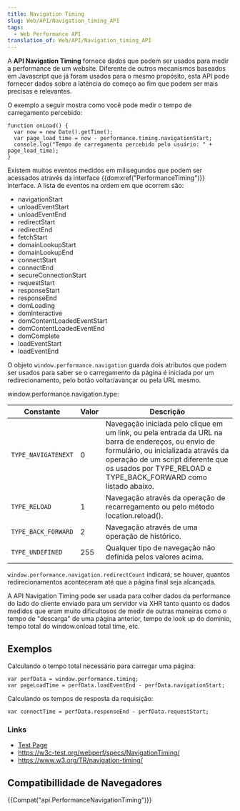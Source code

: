 ```yaml
---
title: Navigation Timing
slug: Web/API/Navigation_timing_API
tags:
  - Web Performance API
translation_of: Web/API/Navigation_timing_API
---
```

A **API Navigation Timing** fornece dados que podem ser usados para medir a performance de um website. Diferente de outros mecanismos baseados em Javascript que já foram usados para o mesmo propósito, esta API pode fornecer dados sobre a latência do começo ao fim que podem ser mais precisas e relevantes.

O exemplo a seguir mostra como você pode medir o tempo de carregamento percebido:

```
function onLoad() {
  var now = new Date().getTime();
  var page_load_time = now - performance.timing.navigationStart;
  console.log("Tempo de carregamento percebido pelo usuário: " + page_load_time);
}
```

Existem muitos eventos medidos em milisegundos que podem ser acessados através da interface {{domxref("PerformanceTiming")}} interface. A lista de eventos na ordem em que ocorrem são:

- navigationStart
- unloadEventStart
- unloadEventEnd
- redirectStart
- redirectEnd
- fetchStart
- domainLookupStart
- domainLookupEnd
- connectStart
- connectEnd
- secureConnectionStart
- requestStart
- responseStart
- responseEnd
- domLoading
- domInteractive
- domContentLoadedEventStart
- domContentLoadedEventEnd
- domComplete
- loadEventStart
- loadEventEnd

O objeto `window.performance.navigation` guarda dois atributos que podem ser usados para saber se o carregamento da página é iniciada por um redirecionamento, pelo botão voltar/avançar ou pela URL mesmo.

window\.performance.navigation.type:

| Constante           | Valor | Descrição                                                                                                                                                                                                                                          |
| ------------------- | ----- | -------------------------------------------------------------------------------------------------------------------------------------------------------------------------------------------------------------------------------------------------- |
| `TYPE_NAVIGATENEXT` | 0     | Navegação iniciada pelo clique em um link, ou pela entrada da URL na barra de endereços, ou envio de formulário, ou inicializada através da operação de um script diferente que os usados por TYPE_RELOAD e TYPE_BACK_FORWARD como listado abaixo. |
| `TYPE_RELOAD`       | 1     | Navegação através da operação de recarregamento ou pelo método location.reload().                                                                                                                                                                  |
| `TYPE_BACK_FORWARD` | 2     | Navegação através de uma operação de histórico.                                                                                                                                                                                                    |
| `TYPE_UNDEFINED`    | 255   | Qualquer tipo de navegação não definida pelos valores acima.                                                                                                                                                                                       |

`window.performance.navigation.redirectCount` indicará, se houver, quantos redirecionamentos aconteceram até que a página final seja alcançada.

A API Navigation Timing pode ser usada para colher dados da performance do lado do cliente enviado para um servidor via XHR tanto quanto os dados medidos que eram muito dificultosos de medir de outras maneiras como o tempo de "descarga" de uma página anterior, tempo de look up do dominio, tempo total do window\.onload total time, etc.

## Exemplos

Calculando o tempo total necessário para carregar uma página:

```
var perfData = window.performance.timing;
var pageLoadTime = perfData.loadEventEnd - perfData.navigationStart;
```

Calculando os tempos de resposta da requisição:

```
var connectTime = perfData.responseEnd - perfData.requestStart;
```

### Links

- [Test Page](https://webtimingdemo.appspot.com/)
- <https://w3c-test.org/webperf/specs/NavigationTiming/>
- <https://www.w3.org/TR/navigation-timing/>

## Compatibillidade de Navegadores

{{Compat("api.PerformanceNavigationTiming")}}

